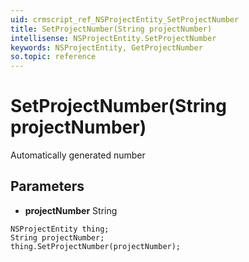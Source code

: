 ```yaml
---
uid: crmscript_ref_NSProjectEntity_SetProjectNumber
title: SetProjectNumber(String projectNumber)
intellisense: NSProjectEntity.SetProjectNumber
keywords: NSProjectEntity, GetProjectNumber
so.topic: reference
---
```


# SetProjectNumber(String projectNumber)

Automatically generated number

## Parameters

* **projectNumber** String

```crmscript
NSProjectEntity thing;
String projectNumber;
thing.SetProjectNumber(projectNumber);
```

